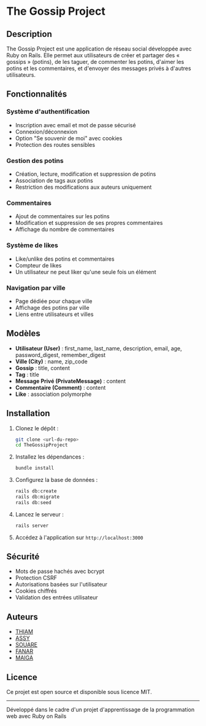 # The Gossip Project

## Description

The Gossip Project est une application de réseau social développée avec Ruby on Rails. Elle permet aux utilisateurs de créer et partager des « gossips » (potins), de les taguer, de commenter les potins, d'aimer les potins et les commentaires, et d'envoyer des messages privés à d'autres utilisateurs.

## Fonctionnalités

### Système d'authentification
- Inscription avec email et mot de passe sécurisé
- Connexion/déconnexion
- Option "Se souvenir de moi" avec cookies
- Protection des routes sensibles

### Gestion des potins
- Création, lecture, modification et suppression de potins
- Association de tags aux potins
- Restriction des modifications aux auteurs uniquement

### Commentaires
- Ajout de commentaires sur les potins
- Modification et suppression de ses propres commentaires
- Affichage du nombre de commentaires

### Système de likes
- Like/unlike des potins et commentaires
- Compteur de likes
- Un utilisateur ne peut liker qu'une seule fois un élément

### Navigation par ville
- Page dédiée pour chaque ville
- Affichage des potins par ville
- Liens entre utilisateurs et villes

## Modèles

- **Utilisateur (User)** : first_name, last_name, description, email, age, password_digest, remember_digest
- **Ville (City)** : name, zip_code
- **Gossip** : title, content
- **Tag** : title
- **Message Privé (PrivateMessage)** : content
- **Commentaire (Comment)** : content
- **Like** : association polymorphe

## Installation

1. Clonez le dépôt :
   ```bash
   git clone <url-du-repo>
   cd TheGossipProject
   ```

2. Installez les dépendances :
   ```bash
   bundle install
   ```

3. Configurez la base de données :
   ```bash
   rails db:create
   rails db:migrate
   rails db:seed
   ```

4. Lancez le serveur :
   ```bash
   rails server
   ```

5. Accédez à l'application sur `http://localhost:3000`

## Sécurité

- Mots de passe hachés avec bcrypt
- Protection CSRF
- Autorisations basées sur l'utilisateur
- Cookies chiffrés
- Validation des entrées utilisateur

## Auteurs
- [THIAM](https://github.com/thaliou)
- [ASSY](https://github.com/AssyaJalo)
- [SOUARE](https://github.com/bbkouty)
- [FANAR](https://github.com/fanarbandia)
- [MAIGA](https://github.com/Fadelion)

## Licence

Ce projet est open source et disponible sous licence MIT.

---
Développé dans le cadre d'un projet d'apprentissage de la programmation web avec Ruby on Rails